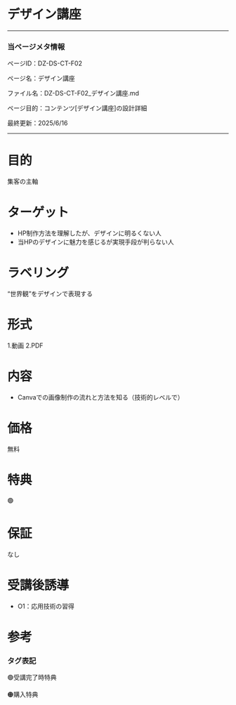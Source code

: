 # デザイン講座

---

### 当ページメタ情報

ページID：DZ-DS-CT-F02

ページ名：デザイン講座

ファイル名：DZ-DS-CT-F02_デザイン講座.md

ページ目的：コンテンツ[デザイン講座]の設計詳細

最終更新：2025/6/16

---

# 目的

集客の主軸

# ターゲット

- HP制作方法を理解したが、デザインに明るくない人
- 当HPのデザインに魅力を感じるが実現手段が判らない人

# ラベリング

“世界観”をデザインで表現する

# 形式

1.動画
2.PDF

# 内容

- Canvaでの画像制作の流れと方法を知る（技術的レベルで）

# 価格

無料

# 特典

🟢

# 保証

なし

# 受講後誘導

- O1：応用技術の習得

# 参考

### タグ表記

🟢受講完了時特典

🟠購入特典